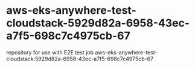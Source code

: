 # aws-eks-anywhere-test-cloudstack-5929d82a-6958-43ec-a7f5-698c7c4975cb-67
repository for use with E2E test job aws-eks-anywhere-test-cloudstack:5929d82a-6958-43ec-a7f5-698c7c4975cb-67
